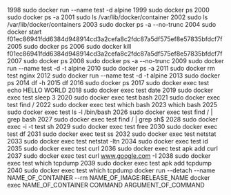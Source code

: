 1998  sudo docker run --name test -d alpine
1999  sudo docker ps 
2000  sudo docker ps -a
2001  sudo ls /var/lib/docker/container
2002  sudo ls /var/lib/docker/containers
2003  sudo docker ps -a --no-trunc
2004  sudo docker start f01ec86941fdd6384d948914cd3a2cefa8c2fdc87a5df575ef8e57835bfdcf7f
2005  sudo docker ps
2006  sudo docker kill f01ec86941fdd6384d948914cd3a2cefa8c2fdc87a5df575ef8e57835bfdcf7f
2007  sudo docker ps
2008  sudo docker ps -a --no-trunc
2009  sudo docker run --name test -d -t alpine 
2010  sudo docker ps -a
2011  sudo docker rm test nginx 
2012  sudo docker run --name test -d -t alpine 
2013  sudo docker ps
2014  df -h
2015  df
2016  sudo docker ps
2017  sudo docker exec test echo HELLO WORLD
2018  sudo docker exec test date
2019  sudo docker exec test sleep 3
2020  sudo docker exec test bash
2021  sudo docker exec test find / 
2022  sudo docker exec test which bash
2023  which bash
2025  sudo docker exec test ls -l /bin/bash
2026  sudo docker exec test find / | grep bash
2027  sudo docker exec test find / | grep sh$
2028  sudo docker exec -i -t test sh 
2029  sudo docker exec test free
2030  sudo docker exec test df
2031  sudo docker exec test ss
2032  sudo docker exec test netstat
2033  sudo docker exec test netstat -ltn
2034  sudo docker exec test id
2035  sudo docker exec test curl
2036  sudo docker exec test apk add curl 
2037  sudo docker exec test curl www.google.com -I
2038  sudo docker exec test which tcpdump
2039  sudo docker exec test apk add tcpdump
2040  sudo docker exec test which tcpdump
docker run --detach --name NAME_OF_CONTAINER --rm NAME_OF_IMAGE:RELEASE_NAME
docker exec NAME_OF_CONTAINER COMMAND ARGUMENT_OF_COMMAND
